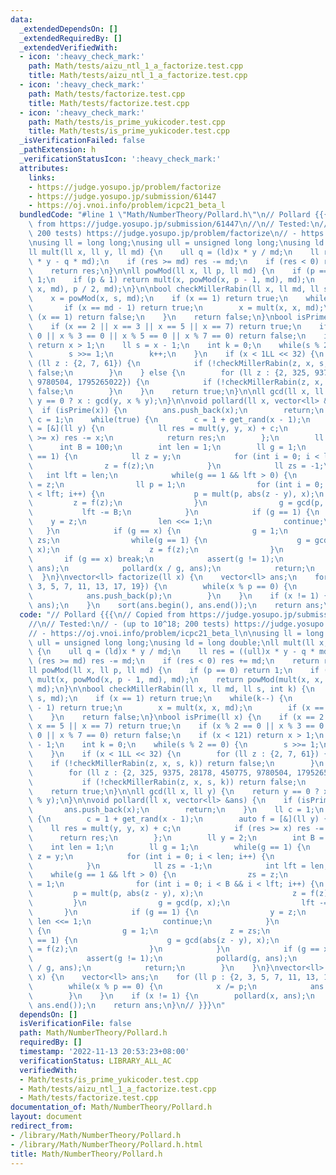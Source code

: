 ```yaml
---
data:
  _extendedDependsOn: []
  _extendedRequiredBy: []
  _extendedVerifiedWith:
  - icon: ':heavy_check_mark:'
    path: Math/tests/aizu_ntl_1_a_factorize.test.cpp
    title: Math/tests/aizu_ntl_1_a_factorize.test.cpp
  - icon: ':heavy_check_mark:'
    path: Math/tests/factorize.test.cpp
    title: Math/tests/factorize.test.cpp
  - icon: ':heavy_check_mark:'
    path: Math/tests/is_prime_yukicoder.test.cpp
    title: Math/tests/is_prime_yukicoder.test.cpp
  _isVerificationFailed: false
  _pathExtension: h
  _verificationStatusIcon: ':heavy_check_mark:'
  attributes:
    links:
    - https://judge.yosupo.jp/problem/factorize
    - https://judge.yosupo.jp/submission/61447
    - https://oj.vnoi.info/problem/icpc21_beta_l
  bundledCode: "#line 1 \"Math/NumberTheory/Pollard.h\"\n// Pollard {{{\n// Copied\
    \ from https://judge.yosupo.jp/submission/61447\n//\n// Tested:\n// - (up to 10^18;\
    \ 200 tests) https://judge.yosupo.jp/problem/factorize\n// - https://oj.vnoi.info/problem/icpc21_beta_l\n\
    \nusing ll = long long;\nusing ull = unsigned long long;\nusing ld = long double;\n\
    ll mult(ll x, ll y, ll md) {\n    ull q = (ld)x * y / md;\n    ll res = ((ull)x\
    \ * y - q * md);\n    if (res >= md) res -= md;\n    if (res < 0) res += md;\n\
    \    return res;\n}\n\nll powMod(ll x, ll p, ll md) {\n    if (p == 0) return\
    \ 1;\n    if (p & 1) return mult(x, powMod(x, p - 1, md), md);\n    return powMod(mult(x,\
    \ x, md), p / 2, md);\n}\n\nbool checkMillerRabin(ll x, ll md, ll s, int k) {\n\
    \    x = powMod(x, s, md);\n    if (x == 1) return true;\n    while(k--) {\n \
    \       if (x == md - 1) return true;\n        x = mult(x, x, md);\n        if\
    \ (x == 1) return false;\n    }\n    return false;\n}\nbool isPrime(ll x) {\n\
    \    if (x == 2 || x == 3 || x == 5 || x == 7) return true;\n    if (x % 2 ==\
    \ 0 || x % 3 == 0 || x % 5 == 0 || x % 7 == 0) return false;\n    if (x < 121)\
    \ return x > 1;\n    ll s = x - 1;\n    int k = 0;\n    while(s % 2 == 0) {\n\
    \        s >>= 1;\n        k++;\n    }\n    if (x < 1LL << 32) {\n        for\
    \ (ll z : {2, 7, 61}) {\n            if (!checkMillerRabin(z, x, s, k)) return\
    \ false;\n        }\n    } else {\n        for (ll z : {2, 325, 9375, 28178, 450775,\
    \ 9780504, 1795265022}) {\n            if (!checkMillerRabin(z, x, s, k)) return\
    \ false;\n        }\n    }\n    return true;\n}\n\nll gcd(ll x, ll y) {\n    return\
    \ y == 0 ? x : gcd(y, x % y);\n}\n\nvoid pollard(ll x, vector<ll> &ans) {\n  \
    \  if (isPrime(x)) {\n        ans.push_back(x);\n        return;\n    }\n    ll\
    \ c = 1;\n    while(true) {\n        c = 1 + get_rand(x - 1);\n        auto f\
    \ = [&](ll y) {\n            ll res = mult(y, y, x) + c;\n            if (res\
    \ >= x) res -= x;\n            return res;\n        };\n        ll y = 2;\n  \
    \      int B = 100;\n        int len = 1;\n        ll g = 1;\n        while(g\
    \ == 1) {\n            ll z = y;\n            for (int i = 0; i < len; i++) {\n\
    \                z = f(z);\n            }\n            ll zs = -1;\n         \
    \   int lft = len;\n            while(g == 1 && lft > 0) {\n                zs\
    \ = z;\n                ll p = 1;\n                for (int i = 0; i < B && i\
    \ < lft; i++) {\n                    p = mult(p, abs(z - y), x);\n           \
    \         z = f(z);\n                }\n                g = gcd(p, x);\n     \
    \           lft -= B;\n            }\n            if (g == 1) {\n            \
    \    y = z;\n                len <<= 1;\n                continue;\n         \
    \   }\n            if (g == x) {\n                g = 1;\n                z =\
    \ zs;\n                while(g == 1) {\n                    g = gcd(abs(z - y),\
    \ x);\n                    z = f(z);\n                }\n            }\n     \
    \       if (g == x) break;\n            assert(g != 1);\n            pollard(g,\
    \ ans);\n            pollard(x / g, ans);\n            return;\n        }\n  \
    \  }\n}\nvector<ll> factorize(ll x) {\n    vector<ll> ans;\n    for (ll p : {2,\
    \ 3, 5, 7, 11, 13, 17, 19}) {\n        while(x % p == 0) {\n            x /= p;\n\
    \            ans.push_back(p);\n        }\n    }\n    if (x != 1) {\n        pollard(x,\
    \ ans);\n    }\n    sort(ans.begin(), ans.end());\n    return ans;\n}\n// }}}\n"
  code: "// Pollard {{{\n// Copied from https://judge.yosupo.jp/submission/61447\n\
    //\n// Tested:\n// - (up to 10^18; 200 tests) https://judge.yosupo.jp/problem/factorize\n\
    // - https://oj.vnoi.info/problem/icpc21_beta_l\n\nusing ll = long long;\nusing\
    \ ull = unsigned long long;\nusing ld = long double;\nll mult(ll x, ll y, ll md)\
    \ {\n    ull q = (ld)x * y / md;\n    ll res = ((ull)x * y - q * md);\n    if\
    \ (res >= md) res -= md;\n    if (res < 0) res += md;\n    return res;\n}\n\n\
    ll powMod(ll x, ll p, ll md) {\n    if (p == 0) return 1;\n    if (p & 1) return\
    \ mult(x, powMod(x, p - 1, md), md);\n    return powMod(mult(x, x, md), p / 2,\
    \ md);\n}\n\nbool checkMillerRabin(ll x, ll md, ll s, int k) {\n    x = powMod(x,\
    \ s, md);\n    if (x == 1) return true;\n    while(k--) {\n        if (x == md\
    \ - 1) return true;\n        x = mult(x, x, md);\n        if (x == 1) return false;\n\
    \    }\n    return false;\n}\nbool isPrime(ll x) {\n    if (x == 2 || x == 3 ||\
    \ x == 5 || x == 7) return true;\n    if (x % 2 == 0 || x % 3 == 0 || x % 5 ==\
    \ 0 || x % 7 == 0) return false;\n    if (x < 121) return x > 1;\n    ll s = x\
    \ - 1;\n    int k = 0;\n    while(s % 2 == 0) {\n        s >>= 1;\n        k++;\n\
    \    }\n    if (x < 1LL << 32) {\n        for (ll z : {2, 7, 61}) {\n        \
    \    if (!checkMillerRabin(z, x, s, k)) return false;\n        }\n    } else {\n\
    \        for (ll z : {2, 325, 9375, 28178, 450775, 9780504, 1795265022}) {\n \
    \           if (!checkMillerRabin(z, x, s, k)) return false;\n        }\n    }\n\
    \    return true;\n}\n\nll gcd(ll x, ll y) {\n    return y == 0 ? x : gcd(y, x\
    \ % y);\n}\n\nvoid pollard(ll x, vector<ll> &ans) {\n    if (isPrime(x)) {\n \
    \       ans.push_back(x);\n        return;\n    }\n    ll c = 1;\n    while(true)\
    \ {\n        c = 1 + get_rand(x - 1);\n        auto f = [&](ll y) {\n        \
    \    ll res = mult(y, y, x) + c;\n            if (res >= x) res -= x;\n      \
    \      return res;\n        };\n        ll y = 2;\n        int B = 100;\n    \
    \    int len = 1;\n        ll g = 1;\n        while(g == 1) {\n            ll\
    \ z = y;\n            for (int i = 0; i < len; i++) {\n                z = f(z);\n\
    \            }\n            ll zs = -1;\n            int lft = len;\n        \
    \    while(g == 1 && lft > 0) {\n                zs = z;\n                ll p\
    \ = 1;\n                for (int i = 0; i < B && i < lft; i++) {\n           \
    \         p = mult(p, abs(z - y), x);\n                    z = f(z);\n       \
    \         }\n                g = gcd(p, x);\n                lft -= B;\n     \
    \       }\n            if (g == 1) {\n                y = z;\n               \
    \ len <<= 1;\n                continue;\n            }\n            if (g == x)\
    \ {\n                g = 1;\n                z = zs;\n                while(g\
    \ == 1) {\n                    g = gcd(abs(z - y), x);\n                    z\
    \ = f(z);\n                }\n            }\n            if (g == x) break;\n\
    \            assert(g != 1);\n            pollard(g, ans);\n            pollard(x\
    \ / g, ans);\n            return;\n        }\n    }\n}\nvector<ll> factorize(ll\
    \ x) {\n    vector<ll> ans;\n    for (ll p : {2, 3, 5, 7, 11, 13, 17, 19}) {\n\
    \        while(x % p == 0) {\n            x /= p;\n            ans.push_back(p);\n\
    \        }\n    }\n    if (x != 1) {\n        pollard(x, ans);\n    }\n    sort(ans.begin(),\
    \ ans.end());\n    return ans;\n}\n// }}}\n"
  dependsOn: []
  isVerificationFile: false
  path: Math/NumberTheory/Pollard.h
  requiredBy: []
  timestamp: '2022-11-13 20:53:23+08:00'
  verificationStatus: LIBRARY_ALL_AC
  verifiedWith:
  - Math/tests/is_prime_yukicoder.test.cpp
  - Math/tests/aizu_ntl_1_a_factorize.test.cpp
  - Math/tests/factorize.test.cpp
documentation_of: Math/NumberTheory/Pollard.h
layout: document
redirect_from:
- /library/Math/NumberTheory/Pollard.h
- /library/Math/NumberTheory/Pollard.h.html
title: Math/NumberTheory/Pollard.h
---
```

